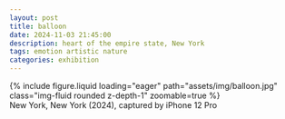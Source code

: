 ```yaml
---
layout: post
title: balloon
date: 2024-11-03 21:45:00
description: heart of the empire state, New York
tags: emotion artistic nature
categories: exhibition
---
```


<div class="row">
    <div class="col-sm mt-3 mt-md-0">
        {% include figure.liquid loading="eager" path="assets/img/balloon.jpg" class="img-fluid rounded z-depth-1" zoomable=true %}
    </div>
</div>
<div class="caption">
    New York, New York (2024),
    captured by iPhone 12 Pro
</div>
